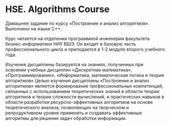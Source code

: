 HSE. Algorithms Course
=====================

Дамашнее задание по курсу «Построение и анализ алгоритмов». Выполнено на языке С++. 


Курс читается на отделении программной инженерии факультета бизнес-информатики НИУ ВШЭ. Он входит в базовую часть профессионального цикла и преподается в 1-2 модуле второго учебного года. 

Изучение дисциплины базируется на знаниях, полученных при освоении учебных дисциплин «Дискретная математика», «Программирование», «Информатика, математическая логика и теория алгоритмов»
Целью изучения дисциплины «Построение и анализ алгоритмов» является формирование профессиональных компетенций, связанных с использованием теоретических знаний в области теории алгоритмов и теории сложности вычислений, и практических навыков в области разработки ресурсно-эффективных алгоритмов на основе теоретического анализа, позволяющих на творческом и репродуктивном уровне применять и создавать эффективные алгоритмы для решения задач обработки информации. 
